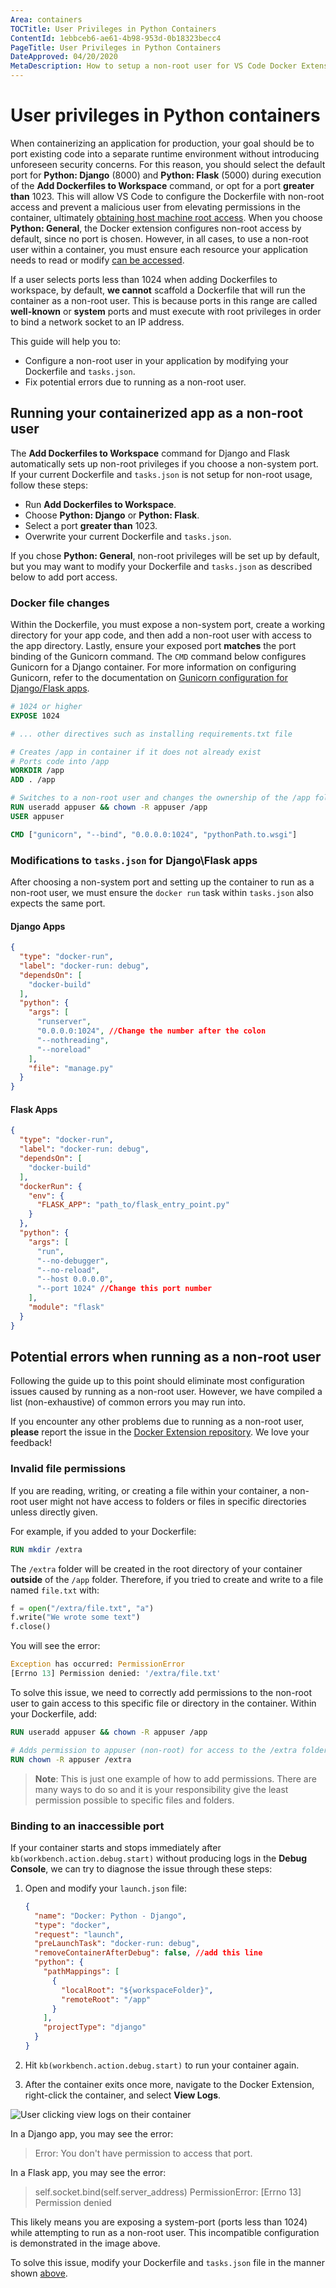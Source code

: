 ```yaml
---
Area: containers
TOCTitle: User Privileges in Python Containers
ContentId: 1ebbceb6-ae61-4b98-953d-0b18323becc4
PageTitle: User Privileges in Python Containers
DateApproved: 04/20/2020
MetaDescription: How to setup a non-root user for VS Code Docker Extension
---
```


# User privileges in Python containers

When containerizing an application for production, your goal should be to port existing code into a separate runtime environment without introducing unforeseen security concerns. For this reason, you should select the default port for **Python: Django** (8000) and **Python: Flask** (5000) during execution of the **Add Dockerfiles to Workspace** command, or opt for a port **greater than** 1023. This will allow VS Code to configure the Dockerfile with non-root access and prevent a malicious user from elevating permissions in the container, ultimately [obtaining host machine root access](https://nvd.nist.gov/vuln/detail/CVE-2019-5736). When you choose **Python: General**, the Docker extension configures non-root access by default, since no port is chosen. However, in all cases, to use a non-root user within a container, you must ensure each resource your application needs to read or modify [can be accessed](#invalid-file-permissions).

If a user selects ports less than 1024 when adding Dockerfiles to workspace, by default, **we cannot** scaffold a Dockerfile that will run the container as a non-root user. This is because ports in this range are called **well-known** or **system** ports and must execute with root privileges in order to bind a network socket to an IP address.

This guide will help you to:

- Configure a non-root user in your application by modifying your Dockerfile and `tasks.json`.
- Fix potential errors due to running as a non-root user.

## Running your containerized app as a non-root user

The **Add Dockerfiles to Workspace** command for Django and Flask automatically sets up non-root privileges if you choose a non-system port. If your current Dockerfile and `tasks.json` is not setup for non-root usage, follow these steps:

- Run **Add Dockerfiles to Workspace**.
- Choose **Python: Django** or **Python: Flask**.
- Select a port **greater than** 1023.
- Overwrite your current Dockerfile and `tasks.json`.

If you chose **Python: General**, non-root privileges will be set up by default, but you may want to modify your Dockerfile and `tasks.json` as described below to add port access.

### Docker file changes

Within the Dockerfile, you must expose a non-system port, create a working directory for your app code, and then add a non-root user with access to the app directory. Lastly, ensure your exposed port **matches** the port binding of the Gunicorn command. The `CMD` command below configures Gunicorn for a Django container. For more information on configuring Gunicorn, refer to the documentation on [Gunicorn configuration for Django/Flask apps](/docs/containers/quickstart-python.md#file-modifications-for-djangoflask-apps).

``` dockerfile
# 1024 or higher
EXPOSE 1024

# ... other directives such as installing requirements.txt file

# Creates /app in container if it does not already exist
# Ports code into /app
WORKDIR /app
ADD . /app

# Switches to a non-root user and changes the ownership of the /app folder"
RUN useradd appuser && chown -R appuser /app
USER appuser

CMD ["gunicorn", "--bind", "0.0.0.0:1024", "pythonPath.to.wsgi"]
```

### Modifications to `tasks.json` for Django\Flask apps

After choosing a non-system port and setting up the container to run as a non-root user, we must ensure the `docker run` task within `tasks.json` also expects the same port.

#### Django Apps

``` json
{
  "type": "docker-run",
  "label": "docker-run: debug",
  "dependsOn": [
    "docker-build"
  ],
  "python": {
    "args": [
      "runserver",
      "0.0.0.0:1024", //Change the number after the colon
      "--nothreading",
      "--noreload"
    ],
    "file": "manage.py"
  }
}
```

#### Flask Apps

``` json
{
  "type": "docker-run",
  "label": "docker-run: debug",
  "dependsOn": [
    "docker-build"
  ],
  "dockerRun": {
    "env": {
      "FLASK_APP": "path_to/flask_entry_point.py"
    }
  },
  "python": {
    "args": [
      "run",
      "--no-debugger",
      "--no-reload",
      "--host 0.0.0.0",
      "--port 1024" //Change this port number
    ],
    "module": "flask"
  }
}
```

## Potential errors when running as a non-root user

Following the guide up to this point should eliminate most configuration issues caused by running as a non-root user. However, we have compiled a list (non-exhaustive) of common errors you may run into.

If you encounter any other problems due to running as a non-root user, **please** report the issue in the [Docker Extension repository](https://github.com/microsoft/vscode-docker/issues/new). We love your feedback!

### Invalid file permissions

If you are reading, writing, or creating a file within your container, a non-root user might not have access to folders or files in specific directories unless directly given.

For example, if you added to your Dockerfile:

```dockerfile
RUN mkdir /extra
```

The `/extra` folder will be created in the root directory of your container **outside** of the `/app` folder. Therefore, if you tried to create and write to a file named `file.txt` with:

```python
f = open("/extra/file.txt", "a")
f.write("We wrote some text")
f.close()
```

You will see the error:

```python
Exception has occurred: PermissionError
[Errno 13] Permission denied: '/extra/file.txt'
```

To solve this issue, we need to correctly add permissions to the non-root user to gain access to this specific file or directory in the container. Within your Dockerfile, add:

```dockerfile
RUN useradd appuser && chown -R appuser /app

# Adds permission to appuser (non-root) for access to the /extra folder
RUN chown -R appuser /extra
```

> **Note**: This is just one example of how to add permissions. There are many ways to do so and it is your responsibility give the least permission possible to specific files and folders.

### Binding to an inaccessible port

If your container starts and stops immediately after `kb(workbench.action.debug.start)` without producing logs in the **Debug Console**, we can try to diagnose the issue through these steps:

1. Open and modify your `launch.json` file:

    ```json
    {
      "name": "Docker: Python - Django",
      "type": "docker",
      "request": "launch",
      "preLaunchTask": "docker-run: debug",
      "removeContainerAfterDebug": false, //add this line
      "python": {
        "pathMappings": [
          {
            "localRoot": "${workspaceFolder}",
            "remoteRoot": "/app"
          }
        ],
        "projectType": "django"
      }
    }
    ```

1. Hit `kb(workbench.action.debug.start)` to run your container again.
1. After the container exits once more, navigate to the Docker Extension, right-click the container, and select **View Logs**.

  ![User clicking view logs on their container](images/quickstarts/python-user-rights-view-logs.png)

In a Django app, you may see the error:

  > Error: You don't have permission to access that port.

In a Flask app, you may see the error:

  > self.socket.bind(self.server_address)
  > PermissionError: [Errno 13] Permission denied

This likely means you are exposing a system-port (ports less than 1024) while attempting to run as a non-root user. This incompatible configuration is demonstrated in the image above.

To solve this issue, modify your Dockerfile and `tasks.json` file in the manner shown [above](#running-your-containerized-app-as-a-nonroot-user).
